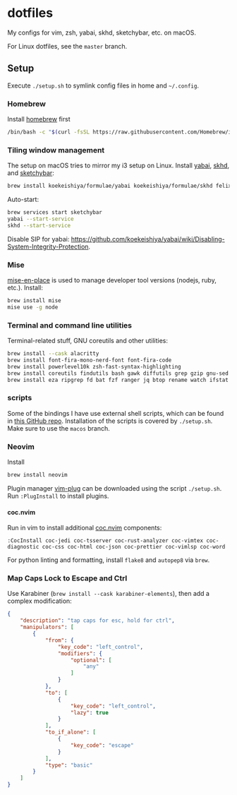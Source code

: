 # dotfiles

My configs for vim, zsh, yabai, skhd, sketchybar, etc. on macOS.

For Linux dotfiles, see the `master` branch.

## Setup

Execute `./setup.sh` to symlink config files in home and `~/.config`.

### Homebrew

Install [homebrew] first
```bash
/bin/bash -c "$(curl -fsSL https://raw.githubusercontent.com/Homebrew/install/HEAD/install.sh)"
```

[homebrew]: https://brew.sh/

### Tiling window management

The setup on macOS tries to mirror my i3 setup on Linux. Install [yabai], [skhd], and [sketchybar]:
```sh
brew install koekeishiya/formulae/yabai koekeishiya/formulae/skhd felixkratz/formulae/sketchybar
```

Auto-start:
```sh
brew services start sketchybar
yabai --start-service
skhd --start-service
```

Disable SIP for yabai: https://github.com/koekeishiya/yabai/wiki/Disabling-System-Integrity-Protection.

[yabai]: https://github.com/koekeishiya/yabai
[skhd]: https://github.com/koekeishiya/skhd
[sketchybar]: https://github.com/FelixKratz/SketchyBar

### Mise

[mise-en-place] is used to manage developer tool versions (nodejs, ruby, etc.). Install:
```sh
brew install mise
mise use -g node
```

[mise-en-place]: https://mise.jdx.dev/

### Terminal and command line utilities

Terminal-related stuff, GNU coreutils and other utilities:
```sh
brew install --cask alacritty
brew install font-fira-mono-nerd-font font-fira-code
brew install powerlevel10k zsh-fast-syntax-highlighting
brew install coreutils findutils bash gawk diffutils grep gzip gnu-sed gnu-tar less wget xz
brew install eza ripgrep fd bat fzf ranger jq btop rename watch ifstat hyperfine
```

### scripts

Some of the bindings I have use external shell scripts, which can be found in
[this GitHub repo][scripts-repo]. Installation of the scripts is covered by
`./setup.sh`. Make sure to use the `macos` branch.

[scripts-repo]: https://github.com/weirane/scripts

### Neovim

Install

```sh
brew install neovim
```

Plugin manager [vim-plug] can be downloaded using the script `./setup.sh`. Run
`:PlugInstall` to install plugins.

[nvim]: https://github.com/neovim/neovim
[nvim-bin]: https://github.com/neovim/neovim/releases
[vim-plug]: https://github.com/junegunn/vim-plug

#### coc.nvim

Run in vim to install additional [coc.nvim] components:

    :CocInstall coc-jedi coc-tsserver coc-rust-analyzer coc-vimtex coc-diagnostic coc-css coc-html coc-json coc-prettier coc-vimlsp coc-word

For python linting and formatting, install `flake8` and `autopep8` via `brew`.

[coc.nvim]: https://github.com/neoclide/coc.nvim

### Map Caps Lock to Escape and Ctrl

Use Karabiner (`brew install --cask karabiner-elements`), then add a complex modification:
```json
{
    "description": "tap caps for esc, hold for ctrl",
    "manipulators": [
        {
            "from": {
                "key_code": "left_control",
                "modifiers": {
                    "optional": [
                        "any"
                    ]
                }
            },
            "to": [
                {
                    "key_code": "left_control",
                    "lazy": true
                }
            ],
            "to_if_alone": [
                {
                    "key_code": "escape"
                }
            ],
            "type": "basic"
        }
    ]
}
```
